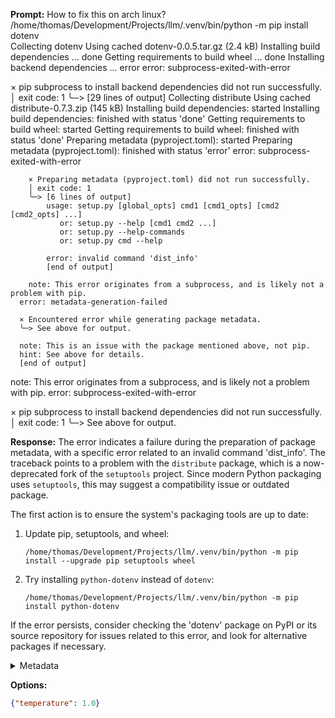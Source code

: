 **Prompt:**
How to fix this on arch linux? 
/home/thomas/Development/Projects/llm/.venv/bin/python -m pip install dotenv             
Collecting dotenv
  Using cached dotenv-0.0.5.tar.gz (2.4 kB)
  Installing build dependencies ... done
  Getting requirements to build wheel ... done
  Installing backend dependencies ... error
  error: subprocess-exited-with-error
  
  × pip subprocess to install backend dependencies did not run successfully.
  │ exit code: 1
  ╰─> [29 lines of output]
      Collecting distribute
        Using cached distribute-0.7.3.zip (145 kB)
        Installing build dependencies: started
        Installing build dependencies: finished with status 'done'
        Getting requirements to build wheel: started
        Getting requirements to build wheel: finished with status 'done'
        Preparing metadata (pyproject.toml): started
        Preparing metadata (pyproject.toml): finished with status 'error'
        error: subprocess-exited-with-error
      
        × Preparing metadata (pyproject.toml) did not run successfully.
        │ exit code: 1
        ╰─> [6 lines of output]
            usage: setup.py [global_opts] cmd1 [cmd1_opts] [cmd2 [cmd2_opts] ...]
               or: setup.py --help [cmd1 cmd2 ...]
               or: setup.py --help-commands
               or: setup.py cmd --help
      
            error: invalid command 'dist_info'
            [end of output]
      
        note: This error originates from a subprocess, and is likely not a problem with pip.
      error: metadata-generation-failed
      
      × Encountered error while generating package metadata.
      ╰─> See above for output.
      
      note: This is an issue with the package mentioned above, not pip.
      hint: See above for details.
      [end of output]
  
  note: This error originates from a subprocess, and is likely not a problem with pip.
error: subprocess-exited-with-error

× pip subprocess to install backend dependencies did not run successfully.
│ exit code: 1
╰─> See above for output.

**Response:**
The error indicates a failure during the preparation of package metadata, with a specific error related to an invalid command 'dist_info'. The traceback points to a problem with the `distribute` package, which is a now-deprecated fork of the `setuptools` project. Since modern Python packaging uses `setuptools`, this may suggest a compatibility issue or outdated package.

The first action is to ensure the system's packaging tools are up to date:

1. Update pip, setuptools, and wheel:
   ```
   /home/thomas/Development/Projects/llm/.venv/bin/python -m pip install --upgrade pip setuptools wheel
   ```

2. Try installing `python-dotenv` instead of `dotenv`:
   ```
   /home/thomas/Development/Projects/llm/.venv/bin/python -m pip install python-dotenv
   ```

If the error persists, consider checking the 'dotenv' package on PyPI or its source repository for issues related to this error, and look for alternative packages if necessary.

<details><summary>Metadata</summary>

- Duration: 9577 ms
- Datetime: 2024-01-05T20:08:17.934132
- Model: gpt-4-1106-preview

</details>

**Options:**
```json
{"temperature": 1.0}
```

